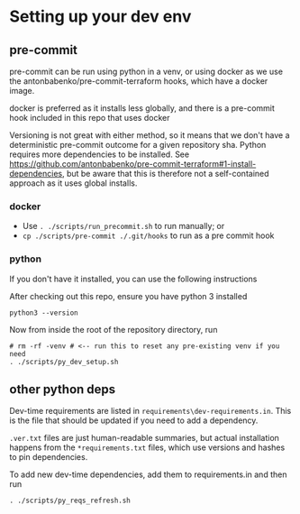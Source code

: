 # Setting up your dev env

## pre-commit

pre-commit can be run using python in a venv, or using docker as we
use the antonbabenko/pre-commit-terraform hooks, which have a docker image.

docker is preferred as it installs less globally, and there is a pre-commit hook included
in this repo that uses docker

Versioning is not great with either method, so it means that we don't have a deterministic
pre-commit outcome for a given repository sha. Python requires more dependencies to be
installed. See https://github.com/antonbabenko/pre-commit-terraform#1-install-dependencies,
but be aware that this is therefore not a self-contained approach as it uses global installs.

### docker

- Use `. ./scripts/run_precommit.sh` to run manually; or
- `cp ./scripts/pre-commit ./.git/hooks` to run as a pre commit hook

### python

If you don't have it installed, you can use the following instructions

After checking out this repo, ensure you have python 3 installed

```
python3 --version
```

Now from inside the root of the repository directory, run

```
# rm -rf -venv # <-- run this to reset any pre-existing venv if you need
. ./scripts/py_dev_setup.sh
```

## other python deps

Dev-time requirements are listed in `requirements\dev-requirements.in`. This is the file
that should be updated if you need to add a dependency.

`.ver.txt` files are just human-readable summaries, but actual installation
happens from the `*requirements.txt` files, which use versions and hashes to pin dependencies.

To add new dev-time dependencies, add them to requirements.in and then run

```
. ./scripts/py_reqs_refresh.sh
```
